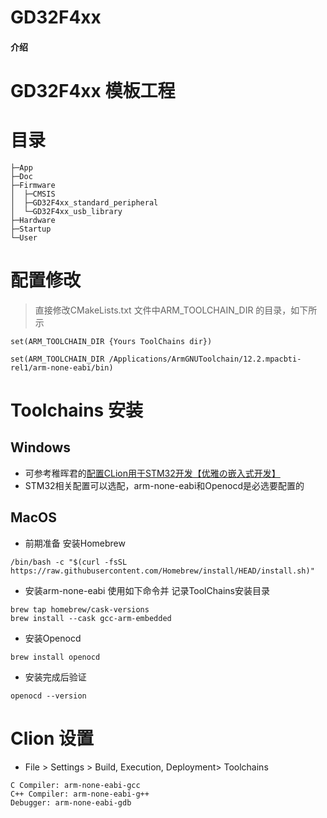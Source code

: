 # GD32F4xx

#### 介绍
# GD32F4xx 模板工程

# 目录
```
├─App
├─Doc      
├─Firmware
│  ├─CMSIS
│  ├─GD32F4xx_standard_peripheral
│  └─GD32F4xx_usb_library
├─Hardware
├─Startup
└─User

```


# 配置修改
> 直接修改CMakeLists.txt 文件中ARM_TOOLCHAIN_DIR 的目录，如下所示
```text
set(ARM_TOOLCHAIN_DIR {Yours ToolChains dir})
```

```text
set(ARM_TOOLCHAIN_DIR /Applications/ArmGNUToolchain/12.2.mpacbti-rel1/arm-none-eabi/bin)
```


# Toolchains 安装 
## Windows 

- 可参考稚晖君的[配置CLion用于STM32开发【优雅の嵌入式开发】](https://zhuanlan.zhihu.com/p/145801160)
- STM32相关配置可以选配，arm-none-eabi和Openocd是必选要配置的

## MacOS

- 前期准备 安装Homebrew
```shell
/bin/bash -c "$(curl -fsSL https://raw.githubusercontent.com/Homebrew/install/HEAD/install.sh)"
```

- 安装arm-none-eabi 使用如下命令并 记录ToolChains安装目录
```shell
brew tap homebrew/cask-versions
brew install --cask gcc-arm-embedded
```
- 安装Openocd
```shell
brew install openocd
```
- 安装完成后验证
```shell
openocd --version
```

# Clion 设置

- File > Settings > Build, Execution, Deployment> Toolchains
```text
C Compiler: arm-none-eabi-gcc
C++ Compiler: arm-none-eabi-g++
Debugger: arm-none-eabi-gdb
```
